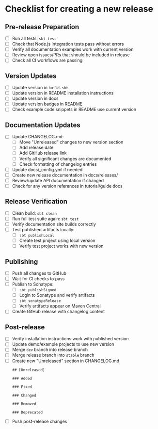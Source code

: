 Checklist for creating a new release
====================================

## Pre-release Preparation
- [ ] Run all tests: `sbt test`
- [ ] Check that Node.js integration tests pass without errors
- [ ] Verify all documentation examples work with current version
- [ ] Review open issues/PRs that should be included in release
- [ ] Check all CI workflows are passing

## Version Updates
- [ ] Update version in `build.sbt`
- [ ] Update version in README installation instructions
- [ ] Update version in docs
- [ ] Update version badges in README
- [ ] Check example code snippets in README use current version

## Documentation Updates
- [ ] Update CHANGELOG.md:
    - [ ] Move "Unreleased" changes to new version section
    - [ ] Add release date
    - [ ] Add GitHub release link
    - [ ] Verify all significant changes are documented
    - [ ] Check formatting of changelog entries
- [ ] Update docs/_config.yml if needed
- [ ] Create new release documentation in docs/releases/
- [ ] Review/update API documentation if changed
- [ ] Check for any version references in tutorial/guide docs

## Release Verification
- [ ] Clean build: `sbt clean`
- [ ] Run full test suite again: `sbt test`
- [ ] Verify documentation site builds correctly
- [ ] Test published artifacts locally:
    - [ ] `sbt publishLocal`
    - [ ] Create test project using local version
    - [ ] Verify test project works with new version

## Publishing
- [ ] Push all changes to GitHub
- [ ] Wait for CI checks to pass
- [ ] Publish to Sonatype:
    - [ ] `sbt publishSigned`
    - [ ] Login to Sonatype and verify artifacts
    - [ ] `sbt sonatypeRelease`
    - [ ] Verify artifacts appear on Maven Central
- [ ] Create GitHub release with changelog content

## Post-release
- [ ] Verify installation instructions work with published version
- [ ] Update demo/example projects to use new version
- [ ] Merge `dev` branch into release branch
- [ ] Merge release branch into `stable` branch
- [ ] Create new "Unreleased" section in CHANGELOG.md
  ```
  ## [Unreleased]
  
  ### Added
  
  ### Fixed
  
  ### Changed
  
  ### Removed
  
  ### Deprecated
  ```
- [ ] Push post-release changes
